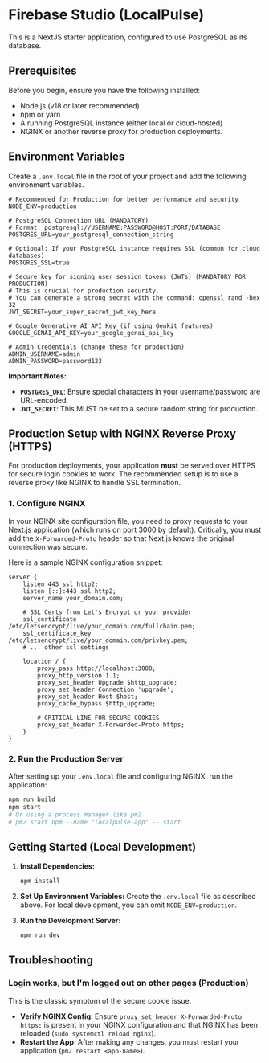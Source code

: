 
# Firebase Studio (LocalPulse)

This is a NextJS starter application, configured to use PostgreSQL as its database.

## Prerequisites

Before you begin, ensure you have the following installed:
- Node.js (v18 or later recommended)
- npm or yarn
- A running PostgreSQL instance (either local or cloud-hosted)
- NGINX or another reverse proxy for production deployments.

## Environment Variables

Create a `.env.local` file in the root of your project and add the following environment variables.

```env
# Recommended for Production for better performance and security
NODE_ENV=production

# PostgreSQL Connection URL (MANDATORY)
# Format: postgresql://USERNAME:PASSWORD@HOST:PORT/DATABASE
POSTGRES_URL=your_postgresql_connection_string

# Optional: If your PostgreSQL instance requires SSL (common for cloud databases)
POSTGRES_SSL=true

# Secure key for signing user session tokens (JWTs) (MANDATORY FOR PRODUCTION)
# This is crucial for production security.
# You can generate a strong secret with the command: openssl rand -hex 32
JWT_SECRET=your_super_secret_jwt_key_here

# Google Generative AI API Key (if using Genkit features)
GOOGLE_GENAI_API_KEY=your_google_genai_api_key

# Admin Credentials (change these for production)
ADMIN_USERNAME=admin
ADMIN_PASSWORD=password123
```

**Important Notes:**
- **`POSTGRES_URL`**: Ensure special characters in your username/password are URL-encoded.
- **`JWT_SECRET`**: This MUST be set to a secure random string for production.

## Production Setup with NGINX Reverse Proxy (HTTPS)

For production deployments, your application **must** be served over HTTPS for secure login cookies to work. The recommended setup is to use a reverse proxy like NGINX to handle SSL termination.

### 1. Configure NGINX
In your NGINX site configuration file, you need to proxy requests to your Next.js application (which runs on port 3000 by default). Critically, you must add the `X-Forwarded-Proto` header so that Next.js knows the original connection was secure.

Here is a sample NGINX configuration snippet:

```nginx
server {
    listen 443 ssl http2;
    listen [::]:443 ssl http2;
    server_name your_domain.com;

    # SSL Certs from Let's Encrypt or your provider
    ssl_certificate /etc/letsencrypt/live/your_domain.com/fullchain.pem;
    ssl_certificate_key /etc/letsencrypt/live/your_domain.com/privkey.pem;
    # ... other ssl settings

    location / {
        proxy_pass http://localhost:3000;
        proxy_http_version 1.1;
        proxy_set_header Upgrade $http_upgrade;
        proxy_set_header Connection 'upgrade';
        proxy_set_header Host $host;
        proxy_cache_bypass $http_upgrade;
        
        # CRITICAL LINE FOR SECURE COOKIES
        proxy_set_header X-Forwarded-Proto https;
    }
}
```

### 2. Run the Production Server
After setting up your `.env.local` file and configuring NGINX, run the application:
```bash
npm run build
npm start 
# Or using a process manager like pm2
# pm2 start npm --name "localpulse-app" -- start
```

## Getting Started (Local Development)

1.  **Install Dependencies:**
    ```bash
    npm install
    ```

2.  **Set Up Environment Variables:**
    Create the `.env.local` file as described above. For local development, you can omit `NODE_ENV=production`.

3.  **Run the Development Server:**
    ```bash
    npm run dev
    ```

## Troubleshooting

### Login works, but I'm logged out on other pages (Production)
This is the classic symptom of the secure cookie issue.
- **Verify NGINX Config**: Ensure `proxy_set_header X-Forwarded-Proto https;` is present in your NGINX configuration and that NGINX has been reloaded (`sudo systemctl reload nginx`).
- **Restart the App**: After making any changes, you must restart your application (`pm2 restart <app-name>`).
